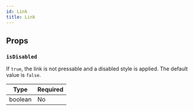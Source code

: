 ```yaml
---
id: Link
title: Link
---
```


## Props

### `isDisabled`

If `true`, the link is not pressable and a disabled style is applied. The default value is `false`.

| Type    | Required |
| --------| -------- |
| boolean | No       |
